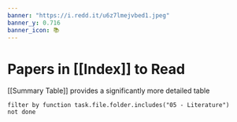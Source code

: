 ```yaml
---
banner: "https://i.redd.it/u6z7lmejvbed1.jpeg"
banner_y: 0.716
banner_icon: 📚
---
```

# Papers in [[Index]] to Read
[[Summary Table]] provides a significantly more detailed table

```tasks
filter by function task.file.folder.includes("05 - Literature")
not done
```

